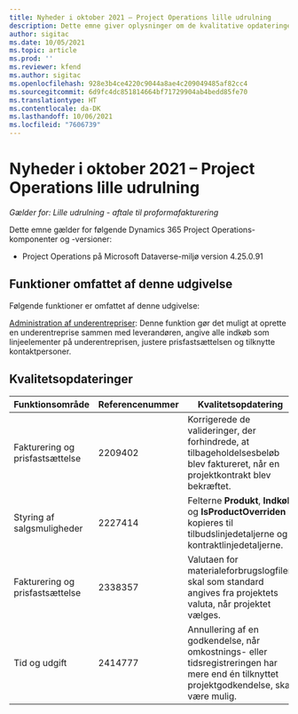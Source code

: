 ```yaml
---
title: Nyheder i oktober 2021 – Project Operations lille udrulning
description: Dette emne giver oplysninger om de kvalitative opdateringer, der er tilgængelige i oktober 2021-udgivelsen af Project Operations lille udrulning.
author: sigitac
ms.date: 10/05/2021
ms.topic: article
ms.prod: ''
ms.reviewer: kfend
ms.author: sigitac
ms.openlocfilehash: 928e3b4ce4220c9044a8ae4c209049485af82cc4
ms.sourcegitcommit: 6d9fc4dc851814664bf71729904ab4bedd85fe70
ms.translationtype: HT
ms.contentlocale: da-DK
ms.lasthandoff: 10/06/2021
ms.locfileid: "7606739"
---
```

# <a name="whats-new-october-2021---project-operations-lite-deployment"></a>Nyheder i oktober 2021 – Project Operations lille udrulning

_Gælder for: Lille udrulning - aftale til proformafakturering_

Dette emne gælder for følgende Dynamics 365 Project Operations-komponenter og -versioner:

  - Project Operations på Microsoft Dataverse-miljø version 4.25.0.91


## <a name="features-included-in-this-release"></a>Funktioner omfattet af denne udgivelse

Følgende funktioner er omfattet af denne udgivelse:

[Administration af underentrepriser](../subcontracting/managing-subcontracts-overview.md): Denne funktion gør det muligt at oprette en underentreprise sammen med leverandøren, angive alle indkøb som linjeelementer på underentreprisen, justere prisfastsættelsen og tilknytte kontaktpersoner.


## <a name="quality-updates"></a>Kvalitetsopdateringer

| **Funktionsområde** | **Referencenummer** | **Kvalitetsopdatering** |
| --- | --- | --- |
| Fakturering og prisfastsættelse | 2209402 | Korrigerede de valideringer, der forhindrede, at tilbageholdelsesbeløb blev faktureret, når en projektkontrakt blev bekræftet. |
| Styring af salgsmuligheder | 2227414 | Felterne **Produkt**, **Indkøb** og **IsProductOverriden** kopieres til tilbudslinjedetaljerne og kontraktlinjedetaljerne. |
| Fakturering og prisfastsættelse | 2338357 | Valutaen for materialeforbrugslogfilen skal som standard angives fra projektets valuta, når projektet vælges. |
| Tid og udgift | 2414777 | Annullering af en godkendelse, når omkostnings- eller tidsregistreringen har mere end én tilknyttet projektgodkendelse, skal være mulig. |

